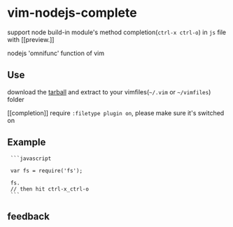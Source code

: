 vim-nodejs-complete
===================

support node build-in module's method completion(`ctrl-x ctrl-o`) in `js` file with [[preview.]]

nodejs 'omnifunc' function of vim

## Use
download the [tarball](https://github.com/myhere/vim-nodejs-complete/zipball/master) and extract to your vimfiles(`~/.vim` or
`~/vimfiles`) folder

[[completion]] require `:filetype plugin on`, please make sure it's switched on


## Example
     ```javascript
     
     var fs = require('fs');
     
     fs.
     // then hit ctrl-x_ctrl-o
     ```

## feedback


